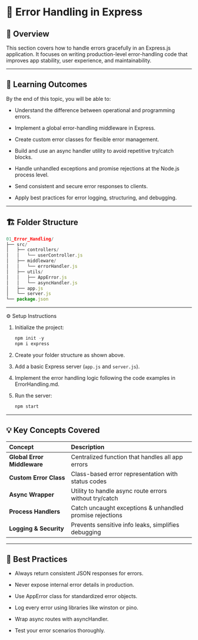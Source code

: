 # 🛑 Error Handling in Express

## 📖 Overview

This section covers how to handle errors gracefully in an Express.js application.
It focuses on writing production-level error-handling code that improves app stability, user experience, and maintainability.

---

## 🎯 Learning Outcomes

By the end of this topic, you will be able to:

- Understand the difference between operational and programming errors.

- Implement a global error-handling middleware in Express.

- Create custom error classes for flexible error management.

- Build and use an async handler utility to avoid repetitive try/catch blocks.

- Handle unhandled exceptions and promise rejections at the Node.js process level.

- Send consistent and secure error responses to clients.

- Apply best practices for error logging, structuring, and debugging.

---

## 🏗️ Folder Structure

```js
01_Error_Handling/
├── src/
│   ├── controllers/
│   │   └── userController.js
│   ├── middleware/
│   │   └── errorHandler.js
│   ├── utils/
│   │   ├── AppError.js
│   │   └── asyncHandler.js
│   ├── app.js
│   └── server.js
└── package.json
```

---

⚙️ Setup Instructions

1. Initialize the project:

    ```js
    npm init -y
    npm i express
    ```

2. Create your folder structure as shown above.

3. Add a basic Express server (`app.js` and `server.js`).

4. Implement the error handling logic following the code examples in ErrorHandling.md.

5. Run the server:

    ```js
    npm start
    ```

---

## 💡 Key Concepts Covered

| Concept                     | Description                                              |
| :-------------------------- | :------------------------------------------------------- |
| **Global Error Middleware** | Centralized function that handles all app errors         |
| **Custom Error Class**      | Class-based error representation with status codes       |
| **Async Wrapper**           | Utility to handle async route errors without try/catch   |
| **Process Handlers**        | Catch uncaught exceptions & unhandled promise rejections |
| **Logging & Security**      | Prevents sensitive info leaks, simplifies debugging      |

---

## 🧭 Best Practices

- Always return consistent JSON responses for errors.

- Never expose internal error details in production.

- Use AppError class for standardized error objects.

- Log every error using libraries like winston or pino.

- Wrap async routes with asyncHandler.

- Test your error scenarios thoroughly.
